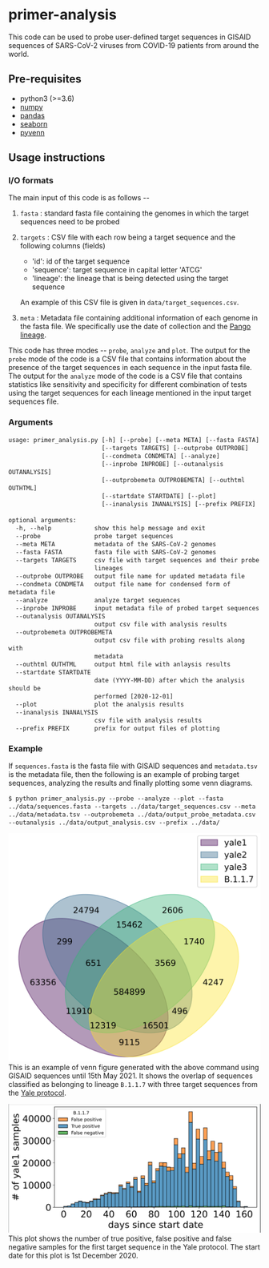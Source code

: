 # primer-analysis

This code can be used to probe user-defined target sequences in GISAID sequences of SARS-CoV-2 viruses from COVID-19 patients from around the world.

## Pre-requisites
+ python3 (>=3.6)
+ [numpy](https://numpy.org/doc/)
+ [pandas](https://pandas.pydata.org/pandas-docs/stable/index.html)
+ [seaborn](https://seaborn.pydata.org/)
+ [pyvenn](https://pypi.org/project/venn/)

## Usage instructions

### I/O formats
The main input of this code is as follows --
  1. `fasta` : standard fasta file containing the genomes in which the target sequences need to be probed
  2. `targets` : CSV file with each row being a target sequence and the following columns (fields)
      + 'id': id of the target sequence
      + 'sequence': target sequence in capital letter 'ATCG'
      + 'lineage': the lineage that is being detected using the target sequence
        
     An example of this CSV file is given in `data/target_sequences.csv`.
  3. `meta` : Metadata file containing additional information of each genome in the fasta file. We specifically use the date of collection and the [Pango lineage](https://cov-lineages.org/).

This code has three modes -- `probe`, `analyze` and `plot`.
The output for the `probe` mode of the code is a CSV file that contains information about the presence of the target sequences in each sequence in the input fasta file.
The output for the `analyze` mode of the code is a CSV file that contains statistics like sensitivity and specificity for different combination of tests using the target sequences for each lineage mentioned in the input target sequences file.

### Arguments

    usage: primer_analysis.py [-h] [--probe] [--meta META] [--fasta FASTA]
                              [--targets TARGETS] [--outprobe OUTPROBE]
                              [--condmeta CONDMETA] [--analyze]
                              [--inprobe INPROBE] [--outanalysis OUTANALYSIS]
                              [--outprobemeta OUTPROBEMETA] [--outhtml OUTHTML]
                              [--startdate STARTDATE] [--plot]
                              [--inanalysis INANALYSIS] [--prefix PREFIX]

    optional arguments:
      -h, --help            show this help message and exit
      --probe               probe target sequences
      --meta META           metadata of the SARS-CoV-2 genomes
      --fasta FASTA         fasta file with SARS-CoV-2 genomes
      --targets TARGETS     csv file with target sequences and their probe
                            lineages
      --outprobe OUTPROBE   output file name for updated metadata file
      --condmeta CONDMETA   output file name for condensed form of metadata file
      --analyze             analyze target sequences
      --inprobe INPROBE     input metadata file of probed target sequences
      --outanalysis OUTANALYSIS
                            output csv file with analysis results
      --outprobemeta OUTPROBEMETA
                            output csv file with probing results along with
                            metadata
      --outhtml OUTHTML     output html file with anlaysis results
      --startdate STARTDATE
                            date (YYYY-MM-DD) after which the analysis should be
                            performed [2020-12-01]
      --plot                plot the analysis results
      --inanalysis INANALYSIS
                            csv file with analysis results
      --prefix PREFIX       prefix for output files of plotting

### Example    

If `sequences.fasta` is the fasta file with GISAID sequences and `metadata.tsv` is the metadata file, then the following is an example of probing target sequences, analyzing the results and finally plotting some venn diagrams.

    $ python primer_analysis.py --probe --analyze --plot --fasta ../data/sequences.fasta --targets ../data/target_sequences.csv --meta ../data/metadata.tsv --outprobemeta ../data/output_probe_metadata.csv --outanalysis ../data/output_analysis.csv --prefix ../data/

![output_figure1](data/venn_B.1.1.7.png)
This is an example of venn figure generated with the above command using GISAID sequences until 15th May 2021.
It shows the overlap of sequences classified as belonging to lineage `B.1.1.7` with three target sequences from the [Yale protocol](https://www.protocols.io/view/multiplexed-rt-qpcr-to-screen-for-sars-cov-2-b-1-1-br9vm966).

![output_figure2](data/temporal_variation_B.1.1.7_yale1.png)
This plot shows the number of true positive, false positive and false negative samples for the first target sequence in the Yale protocol. The start date for this plot is 1st December 2020.
